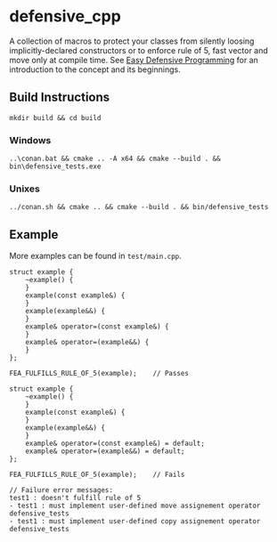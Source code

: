 # defensive_cpp
A collection of macros to protect your classes from silently loosing implicitly-declared constructors or to enforce rule of 5, fast vector and move only at compile time.
See [Easy Defensive Programming](https://philippegroarke.com/posts/2018/easy_defensive_programming/) for an introduction to the concept and its beginnings.

## Build Instructions
`mkdir build && cd build`

### Windows
`..\conan.bat && cmake .. -A x64 && cmake --build . && bin\defensive_tests.exe`

### Unixes
`../conan.sh && cmake .. && cmake --build . && bin/defensive_tests`

## Example
More examples can be found in `test/main.cpp`.

```
struct example {
	~example() {
	}
	example(const example&) {
	}
	example(example&&) {
	}
	example& operator=(const example&) {
	}
	example& operator=(example&&) {
	}
};

FEA_FULFILLS_RULE_OF_5(example);	// Passes
```

```
struct example {
	~example() {
	}
	example(const example&) {
	}
	example(example&&) {
	}
	example& operator=(const example&) = default;
	example& operator=(example&&) = default;
};

FEA_FULFILLS_RULE_OF_5(example);	// Fails

// Failure error messages:
test1 : doesn't fulfill rule of 5
- test1 : must implement user-defined move assignement operator	defensive_tests
- test1 : must implement user-defined copy assignement operator	defensive_tests
```